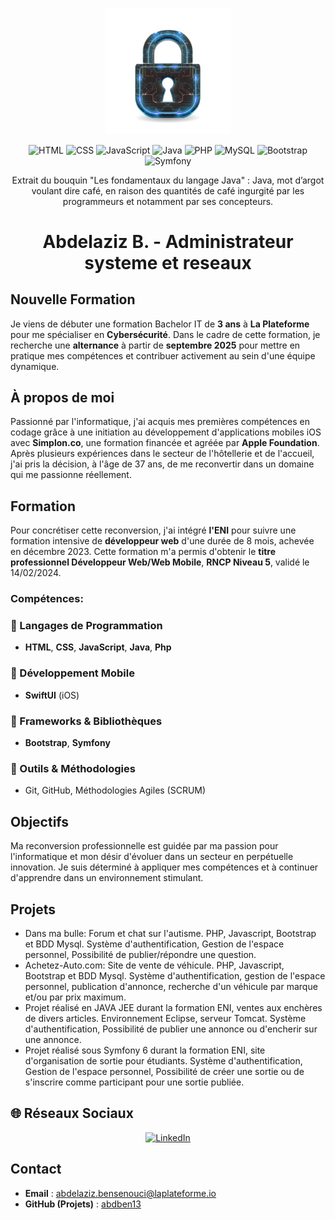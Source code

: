 <p align="center">
  <img src="cybersecurity.jpg" alt="Bienvenue sur mon GitHub" style="width: 40%;">
</p>
<p align="center">
   <img src="https://img.shields.io/badge/HTML-E34F26?style=for-the-badge&logo=html5&logoColor=white" alt="HTML">
   <img src="https://img.shields.io/badge/CSS-1572B6?style=for-the-badge&logo=css3&logoColor=white" alt="CSS">
  <img src="https://img.shields.io/badge/JavaScript-F7DF1E?style=for-the-badge&logo=javascript&logoColor=black" alt="JavaScript">
   <img src="https://img.shields.io/badge/Java-007396?style=for-the-badge&logo=java&logoColor=white" alt="Java">
   <img src="https://img.shields.io/badge/PHP-777BB4?style=for-the-badge&logo=php&logoColor=white" alt="PHP">
   <img src="https://img.shields.io/badge/MySQL-4479A1?style=for-the-badge&logo=mysql&logoColor=white" alt="MySQL">
   <img src="https://img.shields.io/badge/Bootstrap-7952B3?style=for-the-badge&logo=bootstrap&logoColor=white" alt="Bootstrap">
   <img src="https://img.shields.io/badge/Symfony-000000?style=for-the-badge&logo=symfony&logoColor=white" alt="Symfony">
</p>

<p align="center">
  Extrait du bouquin "Les fondamentaux du langage Java" : Java, mot d’argot voulant dire café, en raison des quantités de café ingurgité par les programmeurs et notamment par ses concepteurs.
</p>

<h1 align="center">Abdelaziz B. - Administrateur systeme et reseaux</h1>

## Nouvelle Formation
Je viens de débuter une formation Bachelor IT de **3 ans** à **La Plateforme** pour me spécialiser en **Cybersécurité**. Dans le cadre de cette formation, je recherche une **alternance** à partir de **septembre 2025** pour mettre en pratique mes compétences et contribuer activement au sein d'une équipe dynamique.

## À propos de moi
Passionné par l'informatique, j'ai acquis mes premières compétences en codage grâce à une initiation au développement d'applications mobiles iOS avec **Simplon.co**, une formation financée et agréée par **Apple Foundation**. Après plusieurs expériences dans le secteur de l'hôtellerie et de l'accueil, j'ai pris la décision, à l'âge de 37 ans, de me reconvertir dans un domaine qui me passionne réellement.

## Formation
Pour concrétiser cette reconversion, j'ai intégré **l'ENI** pour suivre une formation intensive de **développeur web** d'une durée de 8 mois, achevée en décembre 2023. Cette formation m'a permis d'obtenir le **titre professionnel Développeur Web/Web Mobile**, **RNCP Niveau 5**, validé le 14/02/2024.

### Compétences:

### 🔹 Langages de Programmation
- **HTML**, **CSS**, **JavaScript**, **Java**, **Php**

### 🔹 Développement Mobile
- **SwiftUI** (iOS)

### 🔹 Frameworks & Bibliothèques
- **Bootstrap**, **Symfony**
  
### 🔹 Outils & Méthodologies
- Git, GitHub, Méthodologies Agiles (SCRUM)

## Objectifs
Ma reconversion professionnelle est guidée par ma passion pour l'informatique et mon désir d'évoluer dans un secteur en perpétuelle innovation. Je suis déterminé à appliquer mes compétences et à continuer d'apprendre dans un environnement stimulant.

## Projets
- Dans ma bulle: Forum et chat sur l'autisme. PHP, Javascript, Bootstrap et BDD Mysql. Système d'authentification, Gestion de l'espace personnel, Possibilité de publier/répondre une     question.
- Achetez-Auto.com: Site de vente de véhicule. PHP, Javascript, Bootstrap et BDD Mysql. Système d'authentification, gestion de l'espace personnel, publication d'annonce, recherche     d'un véhicule par marque et/ou par prix maximum.
- Projet réalisé en JAVA JEE durant la formation ENI, ventes aux enchères de divers
  articles. Environnement Eclipse, serveur Tomcat. Système d'authentification, Possibilité de publier une annonce ou
  d'encherir sur une annonce.
- Projet réalisé sous Symfony 6 durant la formation ENI, site d'organisation de sortie pour
  étudiants. Système d'authentification, Gestion de l'espace personnel, Possibilité de créer une sortie ou de s'inscrire comme participant pour une
  sortie publiée.

## 🌐 Réseaux Sociaux
<p align="center">
<a href="https://www.linkedin.com/in/abdelaziz-b-35394a274/" target="_blank">
  <img src="https://img.shields.io/badge/-LinkedIn-blue?style=for-the-badge&logo=linkedin&logoColor=white" alt="LinkedIn">
</a></p>

## Contact
- **Email** : abdelaziz.bensenouci@laplateforme.io
- **GitHub (Projets)** : <a href="https://github.com/abdben13">abdben13</a>
